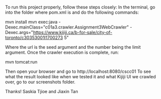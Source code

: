 To run this project properly, follow these steps closely:
In the terminal, go into the folder where pom.xml is and do the following commands:

mvn install
mvn exec:java -Dexec.mainClass="c01a3.crawler.Assignment3WebCrawler" -Dexec.args="https://www.kijiji.ca/b-for-sale/city-of-toronto/c30353001l1700273 5"

Where the url is the seed argument and the number being the limit argument.
Once the crawler execution is complete, run:

mvn tomcat:run

Then open your browser and go to http://localhost:8080/cscc01
To see what the result looked like when we tested it and what Kijiji UI we crawled over, go to our screenshots folder.

Thanks!
Saskia Tjioe and Jiaxin Tan
